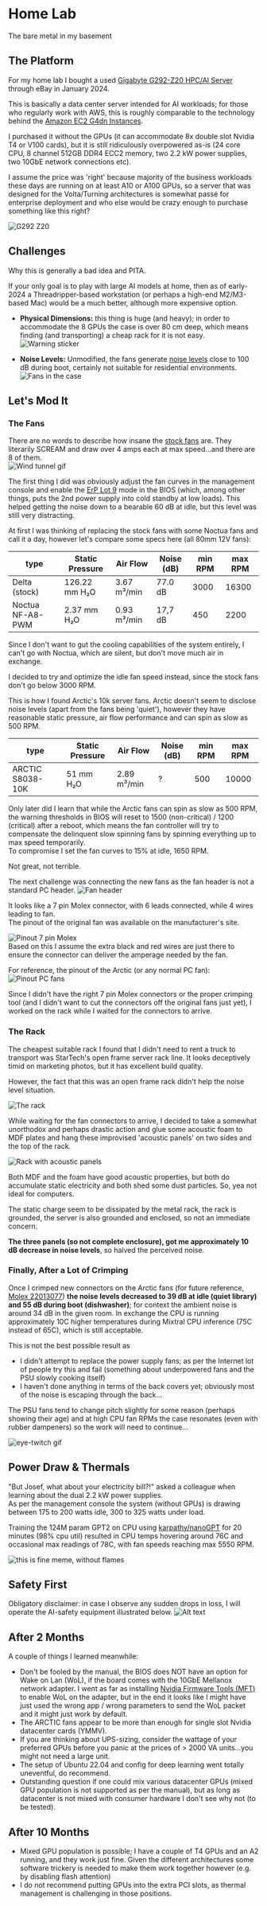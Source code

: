 # Home Lab

The bare metal in my basement  

## The Platform

For my home lab I bought a used [Gigabyte G292-Z20 HPC/AI Server](https://www.gigabyte.com/Enterprise/GPU-Server/G292-Z20-rev-100) through eBay in January 2024.  

This is basically a data center server intended for AI workloads; for those who regularly work with AWS, this is roughly comparable to the technology behind the [Amazon EC2 G4dn Instances](https://aws.amazon.com/ec2/instance-types/g4/).  

I purchased it without the GPUs (it can accommodate 8x double slot Nvidia T4 or V100 cards), but it is still ridiculously overpowered as-is (24 core CPU, 8 channel 512GB DDR4 ECC2 memory, two 2.2 kW power supplies, two 10GbE network connections etc).  

I assume the price was 'right' because majority of the business workloads these days are running on at least A10 or A100 GPUs, so a server that was designed for the Volta/Turning architectures is somewhat passé for enterprise deployment and who else would be crazy enough to purchase something like this right?

![G292 Z20](images/G292_Z20_official_1.png)

## Challenges

Why this is generally a bad idea and PITA.  

If your only goal is to play with large AI models at home, then as of early-2024 a Threadripper-based workstation (or perhaps a high-end M2/M3-based Mac) would be a much better, although more expensive option.  

* **Physical Dimensions:** this thing is huge (and heavy); in order to accommodate the 8 GPUs the case is over 80 cm deep, which means finding (and transporting) a cheap rack for it is not easy.  
![Warning sticker](images/two_person_lift.jpeg)  

* **Noise Levels:** Unmodified, the fans generate [noise levels](https://audiology-web.s3.amazonaws.com/migrated/NoiseChart_Poster-%208.5x11.pdf_5399b289427535.32730330.pdf) close to 100 dB during boot, certainly not suitable for residential environments.
 ![Fans in the case](images/fans_1.png)

## Let's Mod It

### The Fans

There are no words to describe how insane the [stock fans](https://www.delta-fan.com/technology/three-phase-fan/pfm0812he-01bfy.html) are. They literarily SCREAM and draw over 4 amps each at max speed...and there are 8 of them.  
![Wind tunnel gif](images/wind-windy.gif)

The first thing I did was obviously adjust the fan curves in the management console and enable the [ErP Lot 9](https://www.eceee.org/ecodesign/products/enterprise-servers/) mode in the BIOS (which, among other things, puts the 2nd power supply into cold standby at low loads). This helped getting the noise down to a bearable 60 dB at idle, but this level was still very distracting.

At first I was thinking of replacing the stock fans with some Noctua fans and call it a day, however let's compare some specs here (all 80mm 12V fans):  

| type | Static Pressure | Air Flow | Noise (dB) | min RPM | max RPM
|------|------|------|------|-----|-----|
| Delta (stock) | 126.22 mm H₂O | 3.67 m³/min | 77.0 dB | 3000 | 16300 
| Noctua NF-A8-PWM | 2.37 mm H₂O | 0.93 m³/min | 17,7 dB | 450 | 2200 

Since I don't want to gut the cooling capabilities of the system entirely, I can't go with Noctua, which are silent, but don't move much air in exchange.  

I decided to try and optimize the idle fan speed instead, since the stock fans don't go below 3000 RPM.  
  
This is how I found Arctic's 10k server fans. Arctic doesn't seem to disclose noise levels (apart from the fans being 'quiet'), however they have reasonable static pressure, air flow performance and can spin as slow as 500 RPM.  

| type | Static Pressure | Air Flow | Noise (dB) | min RPM | max RPM
|------|------|------|------|-----|-----|
| ARCTIC S8038-10K | 51 mm H₂O | 2.89 m³/min | ? | 500 | 10000

Only later did I learn that while the Arctic fans can spin as slow as 500 RPM, the warning thresholds in BIOS will reset to 1500 (non-critical) / 1200 (critical) after a reboot, which means the fan controller will try to compensate the delinquent slow spinning fans by spinning everything up to max speed temporarily.  
To compromise I set the fan curves to 15% at idle, 1650 RPM.  

Not great, not terrible.  

The next challenge was connecting the new fans as the fan header is not a standard PC header.
![Fan header](images/fan_header.png)

It looks like a 7 pin Molex connector, with 6 leads connected, while 4 wires leading to fan.  
The pinout of the original fan was available on the manufacturer's site.  

![Pinout 7 pin Molex](images/pinout.png)  
Based on this I assume the extra black and red wires are just there to ensure the connector can deliver the amperage needed by the fan.  

For reference, the pinout of the Arctic (or any normal PC fan):  
![Pinout PC fans](images/artic_pinout.jpeg)  

Since I didn't have the right 7 pin Molex connectors or the proper crimping tool (and I didn't want to cut the connectors off the original fans just yet), I worked on the rack while I waited for the connectors to arrive.  

### The Rack
The cheapest suitable rack I found that I didn't need to rent a truck to transport was StarTech's open frame server rack line. It looks deceptively timid on marketing photos, but it has excellent build quality.  

However, the fact that this was an open frame rack didn't help the noise level situation.  

![The rack](images/rack.jpg)

While waiting for the fan connectors to arrive, I decided to take a somewhat unorthodox and perhaps drastic action and glue some acoustic foam to MDF plates and hang these improvised 'acoustic panels' on two sides and the top of the rack.  

![Rack with acoustic panels](images/three_sides.png)

Both MDF and the foam have good acoustic properties, but both do accumulate static electricity and both shed some dust particles. So, yea not ideal for computers.  

The static charge seem to be dissipated by the metal rack, the rack is grounded, the server is also grounded and enclosed, so not an immediate concern.  

**The three panels (so not complete enclosure), got me approximately 10 dB decrease in noise levels**, so halved the perceived noise.

### Finally, After a Lot of Crimping

Once I crimped new connectors on the Arctic fans (for future reference, [Molex 22013077](https://www.molex.com/en-us/products/part-detail/22013077)) **the noise levels decreased to 39 dB at idle (quiet library) and 55 dB during boot (dishwasher)**; for context the ambient noise is around 34 dB in the given room.
In exchange the CPU is running approximately 10C higher temperatures during Mixtral CPU inference (75C instead of 65C), which is still acceptable.  

This is not the best possible result as

* I didn't attempt to replace the power supply fans; as per the Internet lot of people try this and fail (something about underpowered fans and the PSU slowly cooking itself)
* I haven't done anything in terms of the back covers yet; obviously most of the noise is escaping through the back...

The PSU fans tend to change pitch slightly for some reason (perhaps showing their age) and at high CPU fan RPMs the case resonates (even with rubber dampeners) so the work will need to continue...  

![eye-twitch gif](images/eye.gif)

## Power Draw & Thermals

"But Josef, what about your electricity bill?!" asked a colleague when learning about the dual 2.2 kW power supplies.  
As per the management console the system (without GPUs) is drawing between 175 to 200 watts idle, 300 to 325 watts under load.  

Training the 124M param GPT2 on CPU using [karpathy/nanoGPT](https://github.com/karpathy/nanoGPT) for 20 minutes (98% cpu util) resulted in CPU temps hovering around 76C and occasional max readings of 78C, with fan speeds reaching max 5550 RPM.

![this is fine meme, without flames](images/this-is-fine.jpg)


## Safety First

Obligatory disclaimer: in case I observe any sudden drops in loss, I will operate the AI-safety equipment illustrated below.
![Alt text](images/ai_safety.png)  


## After 2 Months

A couple of things I learned meanwhile:
* Don't be fooled by the manual, the BIOS does NOT have an option for Wake on Lan (WoL), if the board comes with the 10GbE Mellanox network adapter. I went as far as installing [Nvidia Firmware Tools (MFT)](https://network.nvidia.com/products/adapter-software/firmware-tools/) to enable WoL on the adapter, but in the end it looks like I might have just used the wrong app / wrong parameters to send the WoL packet and it might just work by default.
* The ARCTIC fans appear to be more than enough for single slot Nvidia datacenter cards (YMMV).
* If you are thinking about UPS-sizing, consider the wattage of your preferred GPUs before you panic at the prices of > 2000 VA units...you might not need a large unit.
* The setup of Ubuntu 22.04 and config for deep learning went totally uneventful, do recommend. 
* Outstanding question if one could mix various datacenter GPUs (mixed GPU population is not supported as per the manual), but as long as datacenter is not mixed with consumer hardware I don't see why not (to be tested).

## After 10 Months

* Mixed GPU population is possible; I have a couple of T4 GPUs and an A2 running, and they work just fine. Given the different architectures some software trickery is needed to make them work together however (e.g. by disabling flash attention)
* I do not recommend putting GPUs into the extra PCI slots, as thermal management is challenging in those positions.




